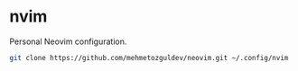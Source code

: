 # nvim

Personal Neovim configuration.

```bash
git clone https://github.com/mehmetozguldev/neovim.git ~/.config/nvim
```

